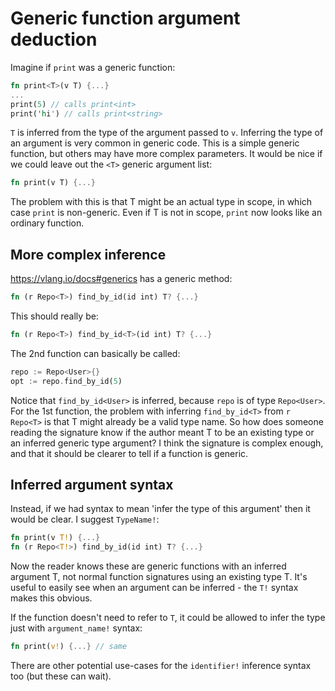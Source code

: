 Generic function argument deduction
===
Imagine if `print` was a generic function:
```rust
fn print<T>(v T) {...}
...
print(5) // calls print<int>
print('hi') // calls print<string>
```
`T` is inferred from the type of the argument passed to `v`. Inferring the type of an argument is very common in generic code. This is a simple generic function, but others may have more complex parameters. It would be nice if we could leave out the `<T>` generic argument list:
```rust
fn print(v T) {...}
```
The problem with this is that T might be an actual type in scope, in which case `print` is non-generic. Even if T is not in scope, `print` now looks like an ordinary function.

More complex inference
---
https://vlang.io/docs#generics has a generic method:
```rust
fn (r Repo<T>) find_by_id(id int) T? {...}
```
This should really be:
```rust
fn (r Repo<T>) find_by_id<T>(id int) T? {...}
```
The 2nd function can basically be called:
```rust
repo := Repo<User>{}
opt := repo.find_by_id(5)
```
Notice that `find_by_id<User>` is inferred, because `repo` is of type `Repo<User>`.
For the 1st function, the problem with inferring `find_by_id<T>` from `r Repo<T>` is that T might already be a valid type name. So how does someone reading the signature know if the author meant T to be an existing type or an inferred generic type argument? I think the signature is complex enough, and that it should be clearer to tell if a function is generic.

Inferred argument syntax
---
Instead, if we had syntax to mean 'infer the type of this argument' then it would be clear. I suggest `TypeName!`:
```rust
fn print(v T!) {...}
fn (r Repo<T!>) find_by_id(id int) T? {...}
```
Now the reader knows these are generic functions with an inferred argument T, not normal function signatures using an existing type T.
It's useful to easily see when an argument can be inferred - the `T!` syntax makes this obvious.

If the function doesn't need to refer to `T`, it could be allowed to infer the type just with `argument_name!` syntax:
```rust
fn print(v!) {...} // same
```
There are other potential use-cases for the `identifier!` inference syntax too (but these can wait).
